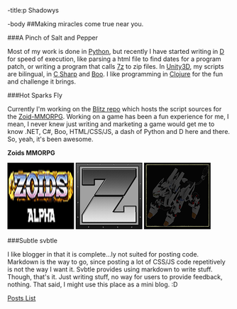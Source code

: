 -title:p
Shadowys

-body
##Making miracles come true near you.

###A Pinch of Salt and Pepper

Most of my work is done in [Python](https://www.python.org/), but recently I have started writing in [D](http://dlang.org/) for speed of execution, like parsing a html file to find dates for a program patch, or writing a program that calls [7z](http://www.7-zip.org/) to zip files. In [Unity3D](http://unity3d.com/), my scripts are bilingual, in [C Sharp](http://msdn.microsoft.com/en-us/library/67ef8sbd.aspx) and [Boo](http://boo.codehaus.org/). I like programming in [Clojure](http://clojure.org/) for the fun and challenge it brings.

###Hot Sparks Fly

Currently I'm working on the [Blitz repo](https://github.com/Shadowys/Blitz) which hosts the script sources for the [Zoid-MMORPG](http://shadowys.github.io/Zoids-MMORPG). 
Working on a game has been a fun experience for me, I mean, I never knew just writing and marketing a game would get me to know .NET, C#, Boo, HTML/CSS/JS, a dash of Python and D here and there. So, yeah, it's been awesome. 

**Zoids MMORPG**

[![Forums](images/icon.mmorpg.png)](https://zoidsmmorpg.freeforums.org "Forums") [![Dev repo](images/icon.logo.png)](https://github.com/Shadowys/Blitz "Development repository") [![Site](images/icon.ortho.png)](http://shadowys.github.io/Zoids-MMORPG "Website")

###Subtle svbtle

I like blogger in that it is complete...ly not suited for posting code. Markdown is the way to go, since posting a lot of CSS/JS code repetitively is not the way I want it. Svbtle provides using markdown to write stuff. Though, that's it. Just writing stuff, no way for users to provide feedback, nothing. That said, I might use this place as a mini blog. :D

[Posts List](postind.html)